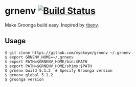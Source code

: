 # grnenv [![Build Status](https://secure.travis-ci.org/myokoym/grnenv.png?branch=master)](http://travis-ci.org/myokoym/grnenv)

Make Groonga build easy. Inspired by [rbenv](https://github.com/rbenv/rbenv).

## Usage

```
$ git clone https://github.com/myokoym/grnenv ~/.grnenv
$ export GRNENV_HOME=~/.grnenv
$ export PATH=$GRNENV_HOME/bin:$PATH
$ export PATH=$GRNENV_HOME/shims:$PATH
$ grnenv build 5.1.2  # Specify Groonga version
$ grnenv global 5.1.2
$ groonga version
```

